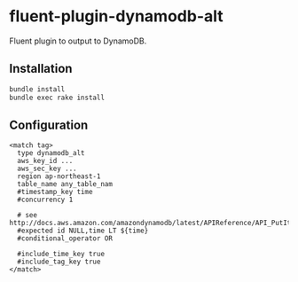 # fluent-plugin-dynamodb-alt

Fluent plugin to output to DynamoDB.

## Installation

```sh
bundle install
bundle exec rake install
```

## Configuration

```
<match tag>
  type dynamodb_alt
  aws_key_id ...
  aws_sec_key ...
  region ap-northeast-1
  table_name any_table_nam
  #timestamp_key time
  #concurrency 1

  # see http://docs.aws.amazon.com/amazondynamodb/latest/APIReference/API_PutItem.html#API_PutItem_RequestSyntax
  #expected id NULL,time LT ${time}
  #conditional_operator OR

  #include_time_key true
  #include_tag_key true
</match>
```
